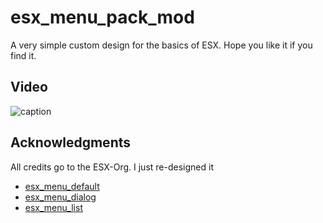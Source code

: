 # esx_menu_pack_mod

A very simple custom design for the basics of ESX. Hope you like it if you find it.

## Video
![caption](https://streamable.com/o34lo9)
## Acknowledgments

All credits go to the ESX-Org. I just re-designed it
- [esx_menu_default](https://github.com/esx-framework/esx_menu_default)
- [esx_menu_dialog](https://github.com/esx-framework/esx_menu_dialog)
- [esx_menu_list](https://github.com/esx-framework/esx_menu_list)
